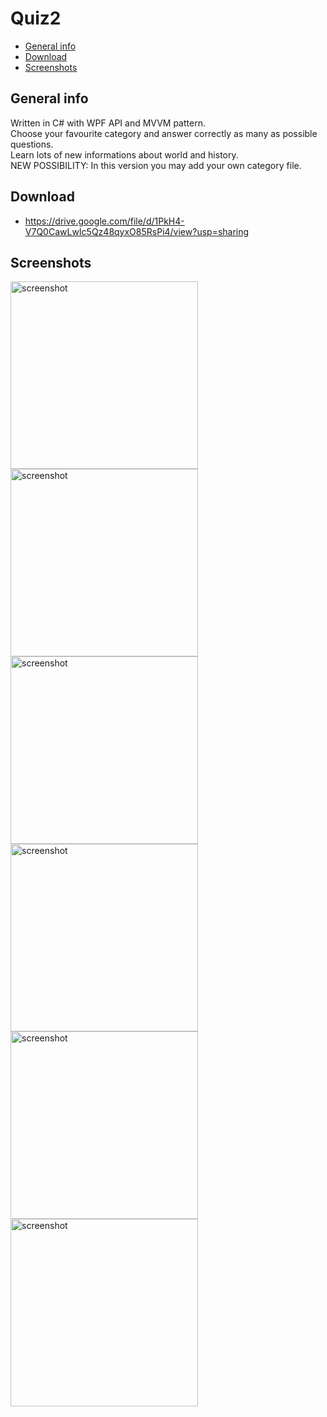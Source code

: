 # Quiz2
* [General info](#general-info) 
* [Download](#download)
* [Screenshots](#screenshots)
## General info
Written in C# with WPF API and MVVM pattern. \
Choose your favourite category and answer correctly as many as possible questions. \
Learn lots of new informations about world and history. \
NEW POSSIBILITY: In this version you may add your own category file. 
## Download
- https://drive.google.com/file/d/1PkH4-V7Q0CawLwIc5Qz48qyxO85RsPi4/view?usp=sharing
## Screenshots
<div>
<img src="https://i.imgur.com/FGCbC61.png" alt="screenshot" width="300"/>
<img src="https://i.imgur.com/cofn1eu.png" alt="screenshot" width="300"/>
<img src="https://i.imgur.com/sfb5EIe.png" alt="screenshot" width="300"/>
<img src="https://i.imgur.com/4E8Sw7L.png" alt="screenshot" width="300"/>
<img src="https://i.imgur.com/hkg3JRV.png" alt="screenshot" width="300"/>
<img src="https://i.imgur.com/T96pY8a.png" alt="screenshot" width="300"/>
</div>
